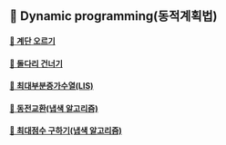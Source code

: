 ## 🦄 Dynamic programming(동적계획법)

#### [🤔 계단 오르기](https://github.com/saseungmin/daily_coding_dojo/tree/master/inflearn_algorism/section10/solution1)

#### [🤔 돌다리 건너기](https://github.com/saseungmin/daily_coding_dojo/tree/master/inflearn_algorism/section10/solution2)

#### [🤔 최대부분증가수열(LIS)](https://github.com/saseungmin/daily_coding_dojo/tree/master/inflearn_algorism/section10/solution3)

#### [🤔 동전교환(냅색 알고리즘)](https://github.com/saseungmin/daily_coding_dojo/tree/master/inflearn_algorism/section10/solution4)

#### [🤔 최대점수 구하기(냅색 알고리즘)](https://github.com/saseungmin/daily_coding_dojo/tree/master/inflearn_algorism/section10/solution5)
